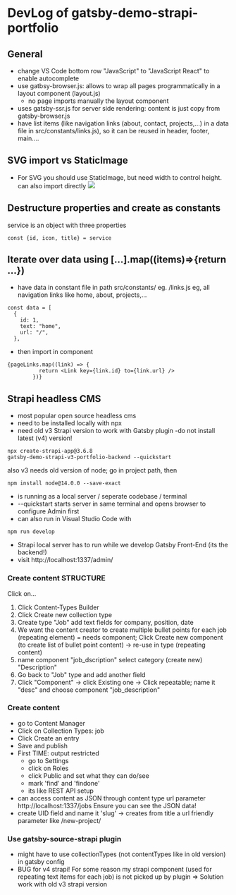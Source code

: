 # DevLog of gatsby-demo-strapi-portfolio

## General

- change VS Code bottom row "JavaScript" to "JavaScript React" to enable autocomplete
- use gatbsy-browser.js: allows to wrap all pages programmatically in a layout component (layout.js)
  - no page imports manually the layout component
- uses gatsby-ssr.js for server side rendering: content is just copy from gatsby-browser.js
- have list items (like navigation links (about, contact, projects,...) in a data file in src/constants/links.js), so it can be reused in header, footer, main....

## SVG import vs StaticImage

- For SVG you should use StaticImage, but need width to control height. can also import directly <img src={heroImg}>


## Destructure properties and create as constants

service is an object with three properties
```
const {id, icon, title} = service
```

## Iterate over data using [...].map((items)=>{return ...})

- have data in constant file in path src/constants/ eg. /links.js eg, all navigation links like home, about, projects,...

```
const data = [
  {
    id: 1,
    text: "home",
    url: "/",
  },
```

- then import in component

```
{pageLinks.map((link) => {
          return <Link key={link.id} to={link.url} />
        })}
```


## Strapi headless CMS
- most popular open source headless cms
- need to be installed locally with npx
- need old v3 Strapi version to work with Gatsby plugin -do not install latest (v4) version!
```
npx create-strapi-app@3.6.8
gatsby-demo-strapi-v3-portfolio-backend --quickstart
```

also v3 needs old version of node; go in project path, then
```
npm install node@14.0.0 --save-exact
```
- is running as a local server / seperate codebase / terminal
- --quickstart starts server in same terminal and opens browser to configure Admin first
- can also run in Visual Studio Code with     
```
npm run develop
```
- Strapi local server has to run while we develop Gatsby Front-End (its the backend!)
- visit http://localhost:1337/admin/

### Create content STRUCTURE
Click on...
1. Click Content-Types Builder
2. Click Create new collection type
3. Create type "Job" add text fields for company, position, date
4. We want the content creator to create multiple bullet points for each job (repeating element) = needs component; Click Create new component (to create list of bullet point content) -> re-use in type (repeating content)
5. name component "job_dscription" select category (create new) "Description"
6. Go back to "Job" type and add another field
7. Click "Component" -> click Existing one -> Click repeatable;
name it "desc" and choose component "job_description"

### Create content
- go to Content Manager 
- Click on Collection Types: job
- Click Create an entry
- Save and publish
- First TIME: output restricted
    - go to Settings
    - click on Roles
    - click Public and set what they can do/see
    - mark 'find' and 'findone' 
    - its like REST API setup 
- can access content as JSON through content type url parameter
    http://localhost:1337/jobs
    Ensure you can see the JSON data!
- create UID field and name it 'slug' -> creates from title a url friendly parameter like /new-project/


### Use gatsby-source-strapi plugin
- might have to use collectionTypes (not contentTypes like in old version) in gatsby config
- BUG for v4 strapi! For some reason my strapi component (used for repeating text items for each job) is not picked up by plugin 
  => Solution work with old v3 strapi version


